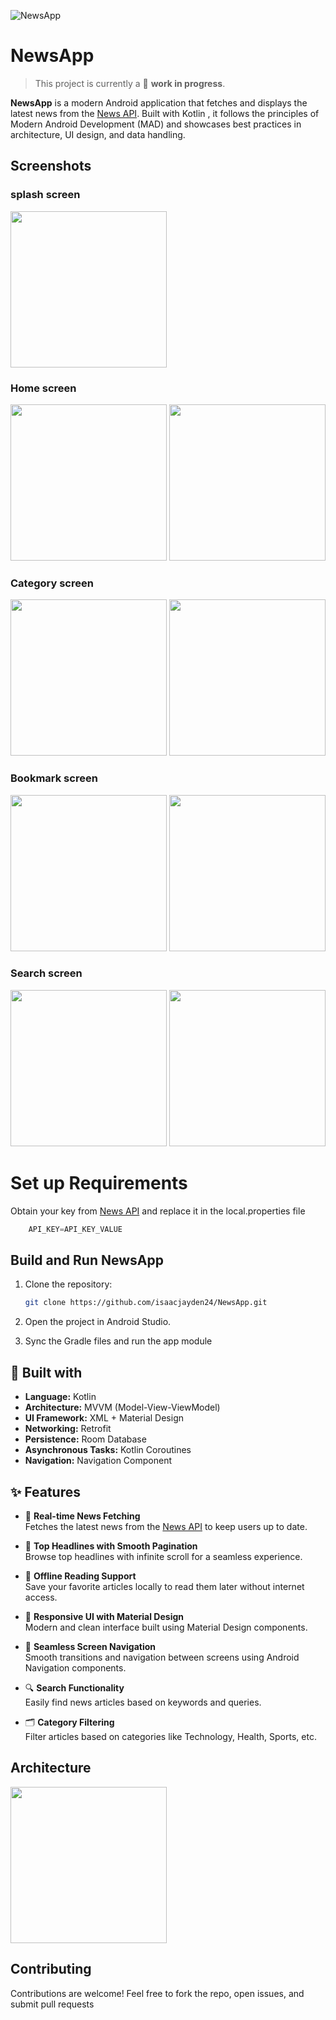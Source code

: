 ![NewsApp](Docs/screenshot/Iconnews.png "NewsApp - Your Daily Dose of Headlines")

# NewsApp

> This project is currently a 🚧 **work in progress**.

**NewsApp** is a modern Android application that fetches and displays the latest news from the [News API](https://newsapi.org/). 
Built with Kotlin , it follows the principles of Modern Android Development (MAD) and showcases best practices in architecture, UI design, and data handling.

## Screenshots
### splash screen
<img src="Docs/screenshot/splash.jpg" width="250"/> 


### Home screen
<img src="Docs/screenshot/home.jpg" width="250"/> <img src="Docs/screenshot/homedark.jpg" width="250"/>

### Category screen
<img src="Docs/screenshot/tech.jpg" width="250"/> <img src="Docs/screenshot/categorydark.jpg" width="250"/>


### Bookmark screen
<img src="Docs/screenshot/saved.jpg" width="250"/> <img src="Docs/screenshot/bookmarkdark.jpg" width="250"/>


### Search screen 

<img src="Docs/screenshot/search.jpg" width ="250"/> <img src="Docs/screenshot/searchdark.jpg" width ="250"/>



# Set up Requirements 
Obtain your key from [News API](https://newsapi.org/) and replace it in the local.properties file


```gradle
    API_KEY=API_KEY_VALUE
```
      
## Build and Run NewsApp

1. Clone the repository:
   ```bash
   git clone https://github.com/isaacjayden24/NewsApp.git
   
2. Open the project in Android Studio.

3. Sync the Gradle files and run the app module


## 🔧  Built with

- **Language:** Kotlin
- **Architecture:** MVVM (Model-View-ViewModel)
- **UI Framework:**  XML + Material Design
- **Networking:** Retrofit
- **Persistence:** Room Database
- **Asynchronous Tasks:** Kotlin Coroutines
- **Navigation:** Navigation Component

## ✨ Features

- 🔄 **Real-time News Fetching**  
  Fetches the latest news from the [News API](https://newsapi.org/) to keep users up to date.

- 📜 **Top Headlines with Smooth Pagination**  
  Browse top headlines with infinite scroll for a seamless experience.

- 💾 **Offline Reading Support**  
  Save your favorite articles locally to read them later without internet access.

- 🎨 **Responsive UI with Material Design**  
  Modern and clean interface built using Material Design components.



- 🔀 **Seamless Screen Navigation**  
  Smooth transitions and navigation between screens using Android Navigation components.

- 🔍 **Search Functionality**   
  Easily find news articles based on keywords and queries.

- 🗂️ **Category Filtering**  
  Filter articles based on categories like Technology, Health, Sports, etc.




##  Architecture

<img src="Docs/screenshot/Architecture.png" width="250"/>

##  Contributing
Contributions are welcome! Feel free to fork the repo, open issues, and submit pull requests





